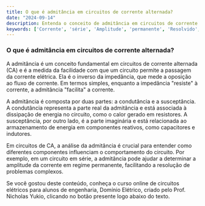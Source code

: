 ```yaml
---
title: O que é admitância em circuitos de corrente alternada?
date: "2024-09-14"
description: Entenda o conceito de admitância em circuitos de corrente alternada e sua importância na análise de circuitos elétricos.
keywords: ['Corrente', 'série', 'Amplitude', 'permanente', 'Resolvido', 'Circuito', 'Admitância']
---
```


### O que é admitância em circuitos de corrente alternada?

A admitância é um conceito fundamental em circuitos de corrente alternada (CA) e é a medida da facilidade com que um circuito permite a passagem da corrente elétrica. Ela é o inverso da impedância, que mede a oposição ao fluxo de corrente. Em termos simples, enquanto a impedância "resiste" à corrente, a admitância "facilita" a corrente.

A admitância é composta por duas partes: a condutância e a susceptância. A condutância representa a parte real da admitância e está associada à dissipação de energia no circuito, como o calor gerado em resistores. A susceptância, por outro lado, é a parte imaginária e está relacionada ao armazenamento de energia em componentes reativos, como capacitores e indutores.

Em circuitos de CA, a análise da admitância é crucial para entender como diferentes componentes influenciam o comportamento do circuito. Por exemplo, em um circuito em série, a admitância pode ajudar a determinar a amplitude da corrente em regime permanente, facilitando a resolução de problemas complexos.

Se você gostou deste conteúdo, conheça o curso online de circuitos elétricos para alunos de engenharia, Domínio Elétrico, criado pelo Prof. Nicholas Yukio, clicando no botão presente logo abaixo do texto.